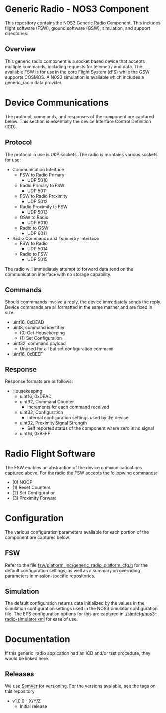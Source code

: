 # Generic Radio - NOS3 Component
This repository contains the NOS3 Generic Radio Component.
This includes flight software (FSW), ground software (GSW), simulation, and support directories.

## Overview
This generic radio component is a socket based device that accepts multiple commands, including requests for telemetry and data.
The available FSW is for use in the core Flight System (cFS) while the GSW supports COSMOS.
A NOS3 simulation is available which includes a generic_radio data provider.


# Device Communications
The protocol, commands, and responses of the component are captured below.
This section is essentially the device Interface Control Definition (ICD).

## Protocol
The protocol in use is UDP sockets.
The radio is maintains various sockets for use:
* Communication Interface
  - FSW to Radio Primary
    * UDP 5010
  - Radio Primary to FSW
    * UDP 5011
  - FSW to Radio Proximity
    * UDP 5012
  - Radio Proximity to FSW
    * UDP 5013
  - GSW to Radio
    * UDP 6010
  - Radio to GSW
    * UDP 6011
* Radio Commands and Telemetry Interface
  - FSW to Radio
    * UDP 5014
  - Radio to FSW
    * UDP 5015

The radio will immediately attempt to forward data send on the communication interface with no storage capability.

## Commands
Should commmands involve a reply, the device immediately sends the reply.
Device commands are all formatted in the same manner and are fixed in size:
* uint16, 0xDEAD
* uint8, command identifier
  - (0) Get Housekeeping
  - (1) Set Configuration
* uint32, command payload
  - Unused for all but set configuration command
* uint16, 0xBEEF

## Response
Response formats are as follows:
* Housekeeping
  - uint16, 0xDEAD
  - uint32, Command Counter
    * Increments for each command received
  - uint32, Configuration
    * Internal configuration settings used by the device
  - uint32, Proximity Signal Strength
    * Self reported status of the component where zero is no signal
  - uint16, 0xBEEF


# Radio Flight Software
The FSW enables an abstraction of the device communicatications captured above.
For the radio the FSW accepts the follopwing commands:
* (0) NOOP
* (1) Reset Counters
* (2) Set Configuration
* (3) Proximity Forward


# Configuration
The various configuration parameters available for each portion of the component are captured below.

## FSW
Refer to the file [fsw/platform_inc/generic_radio_platform_cfg.h](fsw/platform_inc/generic_radio_platform_cfg.h) for the default
configuration settings, as well as a summary on overriding parameters in mission-specific repositories.

## Simulation
The default configuration returns data initialized by the values in the simulation configuration settings used in the NOS3 simulator configuration file.
The EPS configuration options for this are captured in [./sim/cfg/nos3-radio-simulator.xml](./sim/cfg/nos3-radio-simulator.xml) for ease of use.

# Documentation
If this generic_radio application had an ICD and/or test procedure, they would be linked here.

## Releases
We use [SemVer](http://semver.org/) for versioning. For the versions available, see the tags on this repository.
* v1.0.0 - X/Y/Z 
  - Initial release
